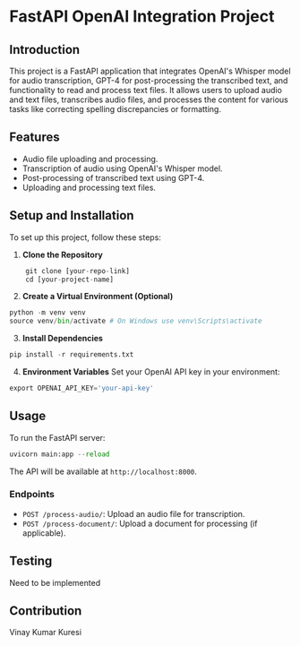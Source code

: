 # FastAPI OpenAI Integration Project

## Introduction
This project is a FastAPI application that integrates OpenAI's Whisper model for audio transcription, GPT-4 for post-processing the transcribed text, and functionality to read and process text files. It allows users to upload audio and text files, transcribes audio files, and processes the content for various tasks like correcting spelling discrepancies or formatting.

## Features
- Audio file uploading and processing.
- Transcription of audio using OpenAI's Whisper model.
- Post-processing of transcribed text using GPT-4.
- Uploading and processing text files.

## Setup and Installation
To set up this project, follow these steps:

1. **Clone the Repository**
```python
    git clone [your-repo-link]
    cd [your-project-name]
```

2. **Create a Virtual Environment (Optional)**
```python
python -m venv venv
source venv/bin/activate # On Windows use venv\Scripts\activate
```

3. **Install Dependencies**
```python
pip install -r requirements.txt
```

4. **Environment Variables**
Set your OpenAI API key in your environment:
```python
export OPENAI_API_KEY='your-api-key'
```

## Usage
To run the FastAPI server:
```python
uvicorn main:app --reload
```

The API will be available at `http://localhost:8000`.

### Endpoints
- `POST /process-audio/`: Upload an audio file for transcription.
- `POST /process-document/`: Upload a document for processing (if applicable).

## Testing
Need to be implemented

## Contribution
Vinay Kumar Kuresi


